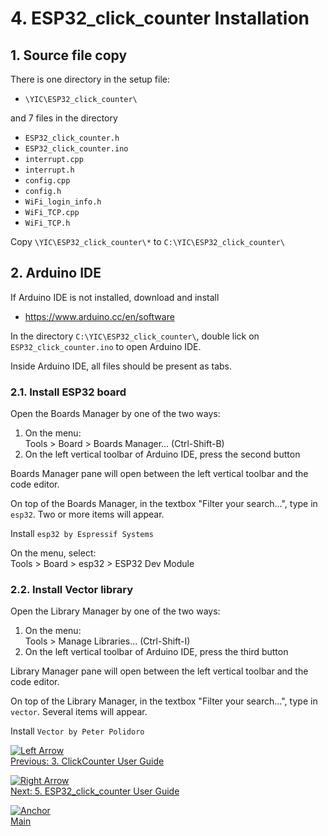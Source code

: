 # 4. ESP32_click_counter Installation

## 1. Source file copy

There is one directory in the setup file:

- `\YIC\ESP32_click_counter\`

and 7 files in the directory

- `ESP32_click_counter.h`
- `ESP32_click_counter.ino`
- `interrupt.cpp`
- `interrupt.h`
- `config.cpp`
- `config.h`
- `WiFi_login_info.h`
- `WiFi_TCP.cpp`
- `WiFi_TCP.h`

Copy `\YIC\ESP32_click_counter\*` to `C:\YIC\ESP32_click_counter\`

## 2. Arduino IDE

If Arduino IDE is not installed, download and install

- <https://www.arduino.cc/en/software>

In the directory `C:\YIC\ESP32_click_counter\`, double lick on `ESP32_click_counter.ino` to open Arduino IDE.

Inside Arduino IDE, all files should be present as tabs.

### 2.1. Install ESP32 board

Open the Boards Manager by one of the two ways:

1. On the menu:\
   Tools > Board > Boards Manager... (Ctrl-Shift-B)
2. On the left vertical toolbar of Arduino IDE, press the second button

Boards Manager pane will open between the left vertical toolbar and the code editor.

On top of the Boards Manager, in the textbox "Filter your search...", type in `esp32`. Two or more items will appear.

Install `esp32 by Espressif Systems`

On the menu, select:\
Tools > Board > esp32 > ESP32 Dev Module

### 2.2. Install Vector library

Open the Library Manager by one of the two ways:

1. On the menu:\
  Tools > Manage Libraries... (Ctrl-Shift-I)
2. On the left vertical toolbar of Arduino IDE, press the third button

Library Manager pane will open between the left vertical toolbar and the code editor.

On top of the Library Manager, in the textbox "Filter your search...", type in `vector`. Several items will appear.

Install `Vector by Peter Polidoro`

[![Left Arrow](https://github.githubassets.com/images/icons/emoji/unicode/2b05.png?v8)](3%20ClickCounter%20User%20Guide.md)\
[Previous: 3. ClickCounter User Guide](3%20ClickCounter%20User%20Guide.md)

[![Right Arrow](https://github.githubassets.com/images/icons/emoji/unicode/27a1.png?v8)](5%20ESP32_click_counter%20User%20Guide.md)\
[Next: 5. ESP32_click_counter User Guide](5%20ESP32_click_counter%20User%20Guide.md)

[![Anchor](https://github.githubassets.com/images/icons/emoji/unicode/2693.png?v8)](../README.md)\
[Main](../README.md)
